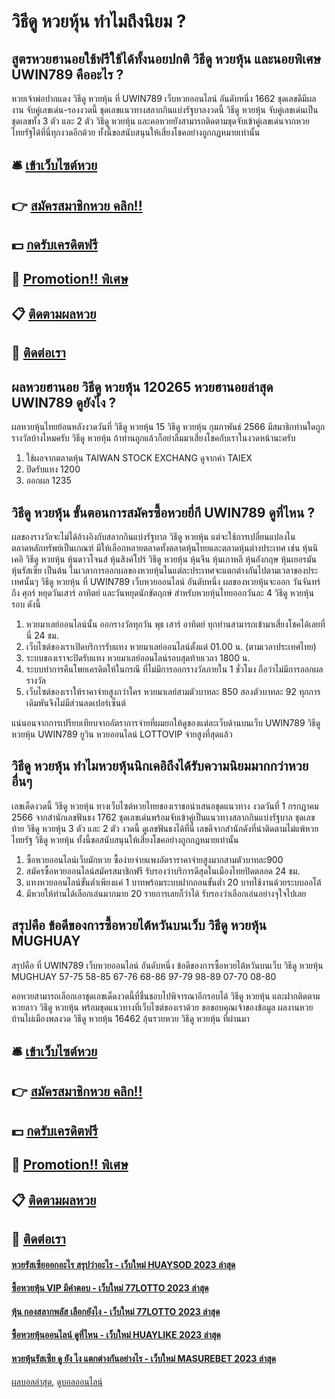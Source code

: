 # วิธีดู หวยหุ้น ทำไมถึงนิยม ?
## สูตรหวยฮานอยใช้ฟรีใช้ได้ทั้งนอยปกติ วิธีดู หวยหุ้น และนอยพิเศษ UWIN789 คืออะไร ?
หวยเจ้าพ่อปากแดง วิธีดู หวยหุ้น ที่ UWIN789 เว็บหวยออนไลน์ อันดับหนึ่ง 1662 ชุดเลขดีมีผลงาน จับคู่เลขเด่น-รองงวดนี้ ชุดเลขแนวทางสลากกินแบ่งรัฐบาลงวดนี้ วิธีดู หวยหุ้น จับคู่เลขเด่นเป็นชุดเลขทั้ง 3 ตัว และ 2 ตัว วิธีดู หวยหุ้น และคอหวยยังสามารถติดตามชุดจับเข้าคู่เลขเด่นจากหวยไทยรัฐได้ที่นี่ทุกงวดอีกด้วย ทั้งนี้ขอสนับสนุนให้เสี่ยงโชคอย่างถูกกฎหมายเท่านั้น

## 🛎 [เข้าเว็บไซต์หวย](https://bit.ly/3BG5bNw)
## 👉 [สมัครสมาชิกหวย คลิก!!](https://bit.ly/3BG5bNw)
## 💵 [กดรับเครดิตฟรี](https://bit.ly/3C3mvgS)
## 👑 [Promotion!! พิเศษ](https://bit.ly/3C3mvgS)
## 📋 [ติดตามผลหวย](https://bit.ly/3C3mvgS)
## 📱 [ติดต่อเรา](https://bit.ly/3C3mvgS)

## ผลหวยฮานอย วิธีดู หวยหุ้น 120265 หวยฮานอยล่าสุด UWIN789 ดูยังไง ?
ผลหวยหุ้นไทยย้อนหลังงวดวันที่ วิธีดู หวยหุ้น 15 วิธีดู หวยหุ้น กุมภาพันธ์ 2566 มีสมาชิกท่านใดถูกรางวัลบ้างไหมครับ วิธีดู หวยหุ้น ถ้าท่านถูกแล้วก็อย่าลืมมาเสี่ยงโชคกับเราในงวดหน้านะครับ
1. ใช้ผลจากตลาดหุ้น TAIWAN STOCK EXCHANG ดูจากค่า TAIEX
2. ปิดรับแทง 1200
3. ออกผล 1235

## วิธีดู หวยหุ้น ขั้นตอนการสมัครซื้อหวยยี่กี UWIN789 ดูที่ไหน ?
ผลของรางวัลจะไม่ได้อ้างอิงกับสลากกินแบ่งรัฐบาล วิธีดู หวยหุ้น แต่จะใช้การเปลี่ยนแปลงในตลาดหลักทรัพย์เป็นเกณฑ์ มีให้เลือกหลายตลาดทั้งตลาดหุ้นไทยและตลาดหุ้นต่างประเทศ เช่น หุ้นนิเคอิ วิธีดู หวยหุ้น หุ้นดาวโจนส์ หุ้นสิงค์โปร์ วิธีดู หวยหุ้น หุ้นจีน หุ้นเกาหลี หุ้นอังกฤษ หุ้นเยอรมัน หุ้นรัสเซีย เป็นต้น ในเวลาการออกผลของหวยหุ้นในแต่ละประเทศจะแตกต่างกันไปตามเวลาของประเทศนั้นๆ วิธีดู หวยหุ้น ที่ UWIN789 เว็บหวยออนไลน์ อันดับหนึ่ง ผลของหวยหุ้นจะออก วันจันทร์ ถึง ศุกร์ หยุดวันเสาร์ อาทิตย์ และวันหยุดนักขัตฤกษ์ สำหรับหวยหุ้นไทยออกวันละ 4 วิธีดู หวยหุ้น รอบ ดังนี้
1. หวยมาเลย์ออนไลน์นั้น ออกรางวัลทุกวัน พุธ เสาร์ อาทิตย์ ทุกท่านสามารถเข้ามาเสี่ยงโชคได้เลยที่นี่ 24 ชม.
2. เว็บไซต์ของเราเปิดบริการรับแทง หวยมาเลย์ออนไลน์ตั้งแต่ 01.00 น. (ตามเวลาประเทศไทย)
3. ระบบของเราจะปิดรับแทง หวยมาเลย์ออนไลน์รอบสุดท้ายเวลา 1800 น.
4. ระบบทำการคืนโพยเครดิตให้ในกรณี ที่ไม่มีการออกรางวัลภายใน 1 ชั่วโมง ถือว่าไม่มีการออกผลรางวัล
5. เว็บไซต์ของเราให้ราคาจ่ายสูงกว่าใคร หวยมาเลย์สามตัวบาทละ 850 สองตัวบาทละ 92 ทุกการเดิมพันจึงไม่มีส่วนลดเปอร์เซ็นต์

แน่นอนจากการเปรียบเทียบจากอัตราการจ่ายที่ผมยกให้ดูของแต่ละเว็บด้านบนเว็บ UWIN789 วิธีดู หวยหุ้น UWIN789 ยูวิน หวยออนไลน์ LOTTOVIP จ่ายสูงที่สุดแล้ว

## วิธีดู หวยหุ้น ทำไมหวยหุ้นนิกเคอิถึงได้รับความนิยมมากกว่าหวยอื่นๆ
เลขเด็ดงวดนี้ วิธีดู หวยหุ้น ทางเว็บไซต์หวยไทยของเราขอนำเสนอชุดแนวทาง งวดวันที่ 1 กรกฎาคม 2566 จากสำนักเลขฟันธง 1762 ชุดเลขเด่นพร้อมจับเข้าคู่เป็นแนวทางสลากกินแบ่งรัฐบาล ชุดเลขท้าย วิธีดู หวยหุ้น 3 ตัว และ 2 ตัว งวดนี้ ดูเลขฟันธงได้ที่นี่ เลขดีจากสำนักดังที่น่าติดตามไม่แพ้หวยไทยรัฐ วิธีดู หวยหุ้น ทั้งนี้ขอสนับสนุนให้เสี่ยงโชคอย่างถูกกฎหมายเท่านั้น
1. ซื้อหวยออนไลน์เว็บมักหวย ซื้อง่ายจ่ายแพงอัตราราคาจ่ายสูงมากสามตัวบาทละ900
2. สมัครซื้อหวยออนไลน์สมัครสมาชิกฟรี รับรองว่าบริการดีสุดในเมืองไทยปิดตลอด 24 ชม.
3. แทงหวยออนไลน์ขั้นต่ำเพียงแค่ 1 บาทพร้อมระบบฝากถอนขั้นต่ำ 20 บาทใช้งานด้วยระบบออโต้
4. มีหวยให้ท่านได้เลือกเล่นมากมาย 20 รายการเลยก็ว่าได้ รับรองว่าเลือกเล่นอย่างจุใจไปเลย

## สรุปคือ ข้อดีของการซื้อหวยไต้หวันบนเว็บ วิธีดู หวยหุ้น MUGHUAY
สรุปคือ ที่ UWIN789 เว็บหวยออนไลน์ อันดับหนึ่ง ข้อดีของการซื้อหวยไต้หวันบนเว็บ วิธีดู หวยหุ้น MUGHUAY 57-75
58-85
67-76
68-86
97-79
98-89
07-70
08-80

คอหวยสามารถเลือกเอาชุดเลขเด็ดงวดนี้ที่ชื่นชอบไปพิจารณาอีกรอบได้ วิธีดู หวยหุ้น และฝากติดตามหวยลาว วิธีดู หวยหุ้น พร้อมชุดแนวทางที่เว็บไซต์ของเราด้วย
ขอขอบคุณเจ้าของข้อมูล
ผลงานหวยบ้านไผ่เมืองพลงวด วิธีดู หวยหุ้น 16462 ลุ้นรวยหวย วิธีดู หวยหุ้น ที่ผ่านมา

## 🛎 [เข้าเว็บไซต์หวย](https://bit.ly/3BG5bNw)
## 👉 [สมัครสมาชิกหวย คลิก!!](https://bit.ly/3BG5bNw)
## 💵 [กดรับเครดิตฟรี](https://bit.ly/3C3mvgS)
## 👑 [Promotion!! พิเศษ](https://bit.ly/3C3mvgS)
## 📋 [ติดตามผลหวย](https://bit.ly/3C3mvgS)
## 📱 [ติดต่อเรา](https://bit.ly/3C3mvgS)

#### [หวยรัสเซียออกอะไร สรุปว่าอะไร - เว็บใหม่ HUAYSOD 2023 ล่าสุด](https://atom.io/themes/หวยรัสเซียออกอะไร%20สรุปว่าอะไร%20-%20เว็บใหม่%20huaysod%202023%20ล่าสุด)
#### [ซื้อหวยหุ้น VIP มีคำตอบ - เว็บใหม่ 77LOTTO 2023 ล่าสุด](https://atom.io/themes/ซื้อหวยหุ้น%20vip%20มีคำตอบ%20-%20เว็บใหม่%2077lotto%202023%20ล่าสุด)
#### [หุ้น กองสลากพลัส เลือกยังไง - เว็บใหม่ 77LOTTO 2023 ล่าสุด](https://atom.io/themes/หุ้น%20กองสลากพลัส%20เลือกยังไง%20-%20เว็บใหม่%2077lotto%202023%20ล่าสุด)
#### [ซื้อหวยหุ้นออนไลน์ ดูที่ไหน - เว็บใหม่ HUAYLIKE 2023 ล่าสุด](https://atom.io/themes/ซื้อหวยหุ้นออนไลน์%20ดูที่ไหน%20-%20เว็บใหม่%20huaylike%202023%20ล่าสุด)
#### [หวยหุ้นรัสเซีย ดู ยัง ไง แตกต่างกันอย่างไร - เว็บใหม่ MASUREBET 2023 ล่าสุด](https://atom.io/themes/หวยหุ้นรัสเซีย%20ดู%20ยัง%20ไง%20แตกต่างกันอย่างไร%20-%20เว็บใหม่%20masurebet%202023%20ล่าสุด)

[ผลบอลล่าสุด](https://siamsport.tv "ผลบอลล่าสุด"), [ดูบอลออนไลน์](https://siamsport.tv/ดูบอลสด "ดูบอลออนไลน์")